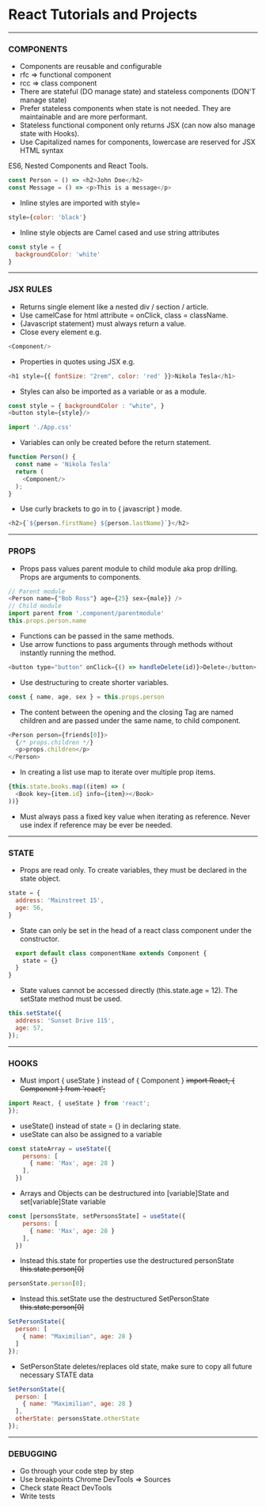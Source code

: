 # React Tutorials and Projects

---
### COMPONENTS
- Components are reusable and configurable
- rfc => functional component
- rcc => class component
- There are stateful (DO manage state) and stateless components (DON'T manage state)
- Prefer stateless components when state is not needed. They are maintainable and are more performant.
- Stateless functional component only returns JSX (can now also manage state with Hooks).
- Use Capitalized names for components, lowercase are reserved for JSX HTML syntax

ES6, Nested Components and React Tools.
```javascript
const Person = () => <h2>John Doe</h2>
const Message = () => <p>This is a message</p>
```
- Inline styles are imported with style=
```javascript
style={color: 'black'}
```
- Inline style objects are Camel cased and use string attributes
```javascript
const style = {
  backgroundColor: 'white'
}
```

---
### JSX RULES

- Returns single element like a nested div / section / article.
- Use camelCase for html attribute = onClick, class = className.
- {Javascript statement} must always return a value.
- Close every element e.g.
```javascript 
<Component/>
```
- Properties in quotes using JSX e.g.
```javascript
<h1 style={{ fontSize: "2rem", color: 'red' }}>Nikola Tesla</h1>
```
- Styles can also be imported as a variable or as a module.
```javascript
const style = { backgroundColor : "white", }
<button style={style}/>

import './App.css'
```
- Variables can only be created before the return statement.
```javascript
function Person() {
  const name = 'Nikola Tesla'
  return (
    <Component/>
  );
}
```
- Use curly brackets to go in to { javascript } mode.
```javascript
<h2>{`${person.firstName} ${person.lastName}`}</h2>
```

---
### PROPS
- Props pass values parent module to child module aka prop drilling. Props are arguments to components.
```javascript
// Parent module
<Person name={"Bob Ross"} age={25} sex={male}} />
// Child module
import parent from '.component/parentmodule'
this.props.person.name
```
- Functions can be passed in the same methods.
- Use arrow functions to pass arguments through methods without instantly running the method.
```javascript
<button type="button" onClick={() => handleDelete(id)}>Delete</button>
```
- Use destructuring to create shorter variables.
```javascript
const { name, age, sex } = this.props.person
```
- The content between the opening and the closing Tag are named children and are passed under the same name, to child component.
```javascript
<Person person={friends[0]}>
  {/* props.children */}
  <p>props.children</p>
</Person>
```
- In creating a list use map to iterate over multiple prop items. 
```javascript
{this.state.books.map((item) => (
  <Book key={item.id} info={item}></Book>
))}
```
- Must always pass a fixed key value when iterating as reference. Never use index if reference may be ever be needed.

---
### STATE
- Props are read only. To create variables, they must be declared in the state object.
```javascript
state = {
  address: 'Mainstreet 15',
  age: 56,
}
```
- State can only be set in the head of a react class component under the constructor.
```javascript
  export default class componentName extends Component {
    state = {}
  }
}
```
- State values cannot be accessed directly (this.state.age = 12). The setState method must be used.
```javascript
this.setState({
  address: 'Sunset Drive 115',
  age: 57,
});
```

---
### HOOKS 
- Must import { useState } instead of { Component }
~~import React, { Component } from 'react';~~
```javascript
import React, { useState } from 'react';
});
```
- useState() instead of state = {} in declaring state.
- useState can also be assigned to a variable
```javascript
const stateArray = useState({
    persons: [
      { name: 'Max', age: 28 }
    ],
  })
```
- Arrays and Objects can be destructured into [variable]State and set[variable]State variable
```javascript
const [personsState, setPersonsState] = useState({
    persons: [
      { name: 'Max', age: 28 }
    ],
  })
```
- Instead this.state for properties use the destructured personState
~~this.state.person[0]~~
```javascript
personState.person[0];
```
- Instead this.setState use the destructured SetPersonState
~~this.state.person[0]~~
```javascript
SetPersonState({
  person: [
    { name: "Maximilian", age: 28 }
  ]
});
```
- SetPersonState deletes/replaces old state, make sure to copy all future necessary STATE data
```javascript
SetPersonState({
  person: [
    { name: "Maximilian", age: 28 }
  ],
  otherState: personsState.otherState
});
```
---
### DEBUGGING
- Go through your code step by step
- Use breakpoints Chrome DevTools => Sources
- Check state React DevTools
- Write tests
